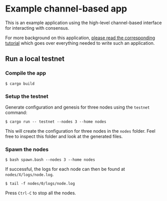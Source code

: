 # Example channel-based app

This is an example application using the high-level channel-based interface for interacting with consensus.

For more background on this application, [please read the corresponding tutorial](/docs/tutorials/channels.md) which goes over everything needed to write such an application.

## Run a local testnet

### Compile the app

```
$ cargo build
```

### Setup the testnet

Generate configuration and genesis for three nodes using the `testnet` command:

```
$ cargo run -- testnet --nodes 3 --home nodes
```

This will create the configuration for three nodes in the `nodes` folder. Feel free to inspect this folder and look at the generated files.

### Spawn the nodes

```
$ bash spawn.bash --nodes 3 --home nodes
```

If successful, the logs for each node can then be found at `nodes/X/logs/node.log`.

```
$ tail -f nodes/0/logs/node.log
```

Press `Ctrl-C` to stop all the nodes.

